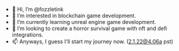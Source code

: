 - 👋 Hi, I’m @fozzletink
- 👀 I’m interested in blockchain game development.
- 🌱 I’m currently learning unreal engine game development.
- 💞️ I’m looking to create a horror survival game with nft and defi integrations.
- 📫 Anyways, I guess I'll start my journey now. (2.1.22@4.06a pst)

<!---
fozzletink/fozzletink is a ✨ special ✨ repository because its `README.md` (this file) appears on your GitHub profile.
You can click the Preview link to take a look at your changes.
--->
